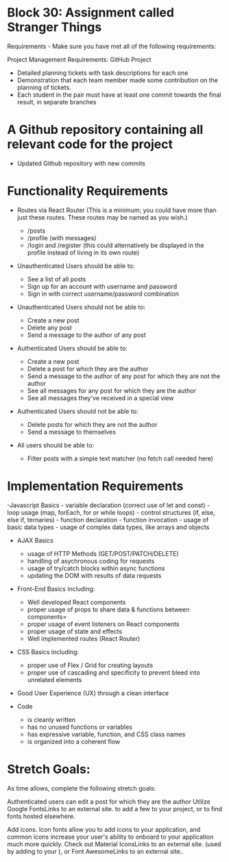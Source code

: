 # Block 30:  Assignment called Stranger Things

Requirements - Make sure you have met all of the following requirements:

Project Management Requirements: GitHub Project
  - Detailed planning tickets with task descriptions for each one
  - Demonstration that each team member made some contribution on the planning of tickets.
  - Each student in the pair must have at least one commit towards the final result, in separate branches

# A Github repository containing all relevant code for the project
  - Updated Github repository with new commits

# Functionality Requirements
  - Routes via React Router (This is a minimum; you could have more than just these routes. These routes may be named as you wish.)
       - /posts
       - /profile (with messages)
       - /login and /register (this could alternatively be displayed in the profile instead of living in its own route)
 
  - Unauthenticated Users should be able to:
       - See a list of all posts
       - Sign up for an account with username and password
       - Sign in with correct username/password combination

  - Unauthenticated Users should not be able to:
       - Create a new post
       - Delete any post
       - Send a message to the author of any post
 
  - Authenticated Users should be able to:
       - Create a new post
       - Delete a post for which they are the author
       - Send a message to the author of any post for which they are not the author
       - See all messages for any post for which they are the author
       - See all messages they've received in a special view

  - Authenticated Users should not be able to:
       - Delete posts for which they are not the author
       - Send a message to themselves

  - All users should be able to:
       - Filter posts with a simple text matcher (no fetch call needed here)

# Implementation Requirements
  -Javascript Basics
       - variable declaration (correct use of let and const)
       - loop usage (map, forEach, for or while loops)
       - control structures (if, else, else if, ternaries)
       - function declaration
       - function invocation
       - usage of basic data types
       - usage of complex data types, like arrays and objects

  - AJAX Basics
       - usage of HTTP Methods (GET/POST/PATCH/DELETE)
       - handling of asychronous coding for requests
       - usage of try/catch blocks within async functions
       - updating the DOM with results of data requests

  - Front-End Basics including:
       - Well developed React components
       - proper usage of props to share data & functions between components=
       - proper usage of event listeners on React components
       - proper usage of state and effects
       - Well implemented routes (React Router)

  - CSS Basics including:
       - proper use of Flex / Grid for creating layouts
       - proper use of cascading and specificity to prevent bleed into unrelated elements

  - Good User Experience (UX) through a clean interface
 
  - Code
       - is cleanly written
       - has no unused functions or variables
       - has expressive variable, function, and CSS class names
       - is organized into a coherent flow
         
# Stretch Goals:
As time allows, complete the following stretch goals:

Authenticated users can edit a post for which they are the author
Utilize Google FontsLinks to an external site. to add a few to 
your project, or to find fonts hosted elsewhere.

Add icons. Icon fonts allow you to add icons to your application, 
and common icons increase your user's ability to onboard to your 
application much more quickly. Check out Material IconsLinks to 
an external site. (used by adding <link rel="stylesheet" 
href="https://fonts.googleapis.com/icon?family=Material+Icons" /> 
to your <head>), or Font AwesomeLinks to an external site..

 
